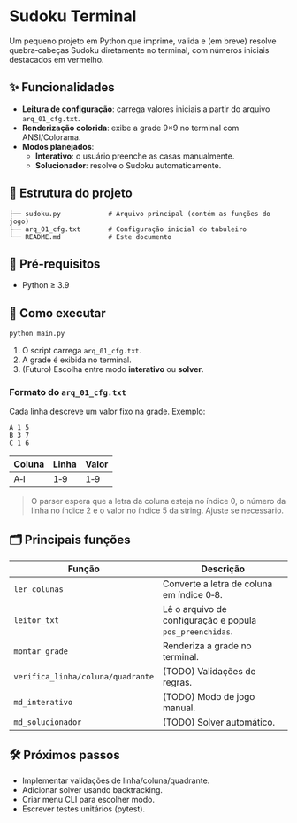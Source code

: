 # Sudoku Terminal

Um pequeno projeto em Python que imprime, valida e (em breve) resolve quebra‑cabeças Sudoku diretamente no terminal, com números iniciais destacados em vermelho.

## ✨ Funcionalidades

- **Leitura de configuração**: carrega valores iniciais a partir do arquivo `arq_01_cfg.txt`.
- **Renderização colorida**: exibe a grade 9×9 no terminal com ANSI/Colorama.
- **Modos planejados**:
  - **Interativo**: o usuário preenche as casas manualmente.
  - **Solucionador**: resolve o Sudoku automaticamente.

## 📂 Estrutura do projeto

```
├── sudoku.py            # Arquivo principal (contém as funções do jogo)
├── arq_01_cfg.txt       # Configuração inicial do tabuleiro
└── README.md            # Este documento
```

## 🔧 Pré‑requisitos

- Python ≥ 3.9

## 🚀 Como executar

```bash
python main.py
```

1. O script carrega `arq_01_cfg.txt`.
2. A grade é exibida no terminal.
3. (Futuro) Escolha entre modo **interativo** ou **solver**.

### Formato do `arq_01_cfg.txt`

Cada linha descreve um valor fixo na grade. Exemplo:

```
A 1 5
B 3 7
C 1 6
```

| Coluna | Linha | Valor |
| ------ | ----- | ----- |
| A‑I    | 1‑9   | 1‑9   |

> O parser espera que a letra da coluna esteja no índice 0, o número da linha no índice 2 e o valor no índice 5 da string. Ajuste se necessário.

## 🗂️ Principais funções

| Função                            | Descrição                                                |
| --------------------------------- | -------------------------------------------------------- |
| `ler_colunas`                     | Converte a letra de coluna em índice 0‑8.                |
| `leitor_txt`                      | Lê o arquivo de configuração e popula `pos_preenchidas`. |
| `montar_grade`                    | Renderiza a grade no terminal.                           |
| `verifica_linha/coluna/quadrante` | (TODO) Validações de regras.                             |
| `md_interativo`                   | (TODO) Modo de jogo manual.                              |
| `md_solucionador`                 | (TODO) Solver automático.                                |

## 🛠️ Próximos passos

- Implementar validações de linha/coluna/quadrante.
- Adicionar solver usando backtracking.
- Criar menu CLI para escolher modo.
- Escrever testes unitários (pytest).

##

